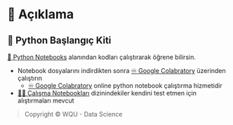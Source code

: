 # 🗽 Açıklama

## 🧰 Python Başlangıç Kiti

[📗 Python Notebooks](https://python.yemreak.com/0.2-python-notebooks) alanından kodları çalıştırarak öğrene bilirsin.

- Notebook dosyalarını indirdikten sonra [♾ Google Colabratory](https://colab.research.google.com/) üzerinden çalıştırın
  - [♾ Google Colabratory](https://colab.research.google.com/) online python notebook çalıştırma hizmetidir
- [👨‍💻 Çalışma Notebookları](https://python.yemreak.com/0.2-python-notebooks/2-calisma-notebooklari) dizinindekiler kendini test etmen için alıştırmaları mevcut

> Copyright © WQU - Data Science
